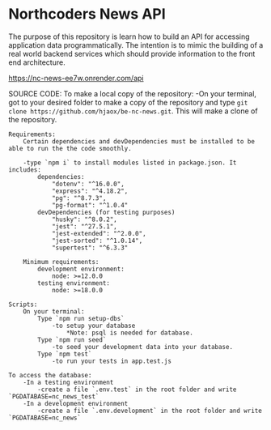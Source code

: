 # Northcoders News API

The purpose of this repository is learn how to build an API for accessing application data programmatically. The intention is to mimic the building of a real world backend services which should provide information to the front end architecture.

https://nc-news-ee7w.onrender.com/api

SOURCE CODE:
    To make a local copy of the repository:
        -On your terminal, got to your desired folder to make a copy of the repository and type `git clone https://github.com/hjaox/be-nc-news.git`. This will make a clone of the repository.

    Requirements:
        Certain dependencies and devDependencies must be installed to be able to run the the code smoothly.

        -type `npm i` to install modules listed in package.json. It includes:
            dependencies:
                "dotenv": "^16.0.0",
                "express": "^4.18.2",
                "pg": "^8.7.3",
                "pg-format": "^1.0.4"
            devDependencies (for testing purposes)
                "husky": "^8.0.2",
                "jest": "^27.5.1",
                "jest-extended": "^2.0.0",
                "jest-sorted": "^1.0.14",
                "supertest": "^6.3.3"

        Minimum requirements:
            development environment:
                node: >=12.0.0
            testing environment:
                node: >=18.0.0

    Scripts:
        On your terminal:
            Type `npm run setup-dbs`
                -to setup your database
                    *Note: psql is needed for database.
            Type `npm run seed`
                -to seed your development data into your database.
            Type `npm test`
                -to run your tests in app.test.js
                
    To access the database:
        -In a testing environment
            -create a file `.env.test` in the root folder and write `PGDATABASE=nc_news_test`
        -In a development environment
            -create a file `.env.development` in the root folder and write `PGDATABASE=nc_news`